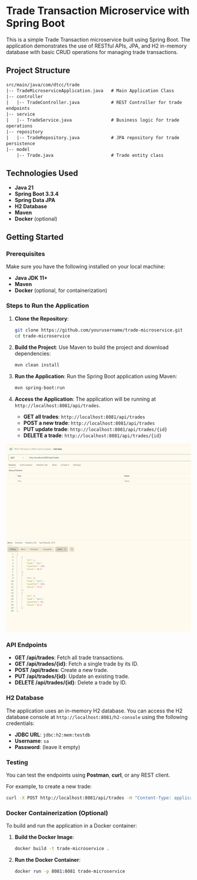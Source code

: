 # Trade Transaction Microservice with Spring Boot

This is a simple Trade Transaction microservice built using Spring Boot. The application demonstrates the use of RESTful APIs, JPA, and H2 in-memory database with basic CRUD operations for managing trade transactions.

## Project Structure

```
src/main/java/com/dtcc/trade
|-- TradeMicroserviceApplication.java   # Main Application Class
|-- controller
|   |-- TradeController.java            # REST Controller for trade endpoints
|-- service
|   |-- TradeService.java               # Business logic for trade operations
|-- repository
|   |-- TradeRepository.java            # JPA repository for trade persistence
|-- model
    |-- Trade.java                      # Trade entity class
```

## Technologies Used
- **Java 21**
- **Spring Boot 3.3.4**
- **Spring Data JPA**
- **H2 Database**
- **Maven**
- **Docker** (optional)

## Getting Started

### Prerequisites
Make sure you have the following installed on your local machine:
- **Java JDK 11+**
- **Maven**
- **Docker** (optional, for containerization)

### Steps to Run the Application

1. **Clone the Repository**:
   ```bash
   git clone https://github.com/yourusername/trade-microservice.git
   cd trade-microservice
   ```

2. **Build the Project**:
   Use Maven to build the project and download dependencies:
   ```bash
   mvn clean install
   ```

3. **Run the Application**:
   Run the Spring Boot application using Maven:
   ```bash
   mvn spring-boot:run
   ```

4. **Access the Application**:
   The application will be running at `http://localhost:8081/api/trades`.

    - **GET all trades**: `http://localhost:8081/api/trades`
    - **POST a new trade**: `http://localhost:8081/api/trades`
    - **PUT update trade**: `http://localhost:8081/api/trades/{id}`
    - **DELETE a trade**: `http://localhost:8081/api/trades/{id}`

![img.png](img.png)

### API Endpoints

- **GET /api/trades**: Fetch all trade transactions.
- **GET /api/trades/{id}**: Fetch a single trade by its ID.
- **POST /api/trades**: Create a new trade.
- **PUT /api/trades/{id}**: Update an existing trade.
- **DELETE /api/trades/{id}**: Delete a trade by ID.

### H2 Database

The application uses an in-memory H2 database. You can access the H2 database console at `http://localhost:8081/h2-console` using the following credentials:

- **JDBC URL**: `jdbc:h2:mem:testdb`
- **Username**: `sa`
- **Password**: (leave it empty)

### Testing

You can test the endpoints using **Postman**, **curl**, or any REST client.

For example, to create a new trade:
```bash
curl -X POST http://localhost:8081/api/trades -H "Content-Type: application/json" -d '{"type": "buy", "quantity": 100, "price": 50.0}'
```

### Docker Containerization (Optional)

To build and run the application in a Docker container:
1. **Build the Docker Image**:
   ```bash
   docker build -t trade-microservice .
   ```

2. **Run the Docker Container**:
   ```bash
   docker run -p 8081:8081 trade-microservice
   ```
